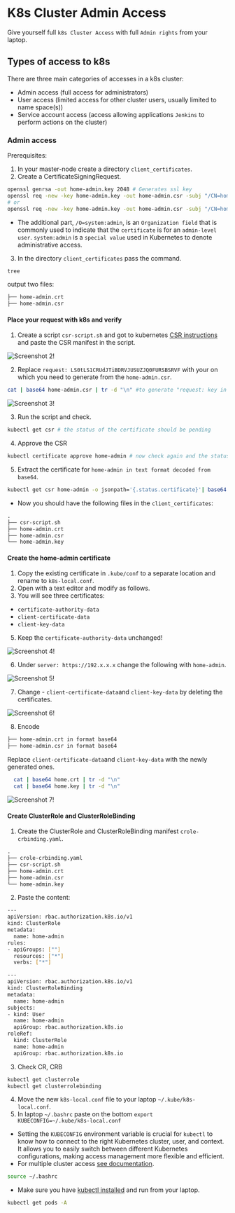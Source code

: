 # K8s Cluster Admin Access

 <link rel="stylesheet" type="text/css" href="css/image.css">

Give yourself full `k8s Cluster Access` with full `Admin rights` from your laptop.

## Types of access to k8s

There are three main categories of accesses in a k8s cluster:

- Admin access (full access for administrators)
- User access (limited access for other cluster users, usually limited to name space(s))
- Service account access (access allowing applications `Jenkins` to perform actions on the cluster)

### Admin access

Prerequisites:

1. In your master-node create a directory `client_certificates`.
2. Create a CertificateSigningRequest.

```sh
openssl genrsa -out home-admin.key 2048 # Generates ssl key
openssl req -new -key home-admin.key -out home-admin.csr -subj "/CN=home-admin" # Generates a Create a CertificateSigningRequest/ CSR
# or
openssl req -new -key home-admin.key -out home-admin.csr -subj "/CN=home-admin/O=system:admin" # Generates a CertificateSigningRequest (CSR)
```

- The additional part, `/O=system:admin`, is an `Organization field` that is commonly used to indicate that the `certificate` is for an `admin-level user`. `system:admin` is a `special value` used in Kubernetes to denote administrative access.

3. In the directory `client_certificates` pass the command.

```sh
tree
```

output
two files:

```xml
├── home-admin.crt
├── home-admin.csr
```

#### Place your request with k8s and verify

1. Create a script `csr-script.sh` and got to kubernetes [CSR instructions](https://kubernetes.io/docs/reference/access-authn-authz/certificate-signing-requests/) and paste the CSR manifest in the script.

![Screenshot 2!](/Screenshots/Screenshots-2.png)

2. Replace `request: LS0tLS1CRUdJTiBDRVJUSUZJQ0FURSBSRVF` with your on which you need to generate from the `home-admin.csr`.

```sh
cat | base64 home-admin.csr | tr -d "\n" #to generate "request: key in base64 format.
```

![Screenshot 3!](/Screenshots/Screenshots-3.png)

3. Run the script and check.

```sh
kubectl get csr # the status of the certificate should be pending
```

4. Approve the CSR

```sh
kubectl certificate approve home-admin # now check again and the status should bee approved
```

5. Extract the certificate for `home-admin in text format decoded from base64`.

```sh
kubectl get csr home-admin -o jsonpath='{.status.certificate}'| base64 -d > home-admin.crt
```

- Now you should have the following files in the `client_certificates`:

```xml
.
├── csr-script.sh
├── home-admin.crt
├── home-admin.csr
└── home-admin.key
```

#### Create the home-admin certificate

1. Copy the existing certificate in `.kube/conf` to a separate location and rename to `k8s-local.conf`.
2. Open with a text editor and modify as follows.
3. You will see three certificates:

- `certificate-authority-data`
- `client-certificate-data`
- `client-key-data`

5. Keep the `certificate-authority-data` unchanged!

![Screenshot 4!](/Screenshots/Screenshots-4.png)

6. Under `server: https://192.x.x.x` change the following with `home-admin`.

![Screenshot 5!](/Screenshots/Screenshots-5.png)

7. Change - `client-certificate-data`and `client-key-data` by deleting the certificates.

![Screenshot 6!](/Screenshots/Screenshots-6.png)

8. Encode

```xml
├── home-admin.crt in format base64
├── home-admin.csr in format base64
```

Replace `client-certificate-data`and `client-key-data` with the newly generated ones.

```sh
  cat | base64 home.crt | tr -d "\n"
  cat | base64 home.key | tr -d "\n"

```

![Screenshot 7!](/Screenshots/Screenshots-7.png)

#### Create ClusterRole and ClusterRoleBinding

1. Create the ClusterRole and ClusterRoleBinding manifest `crole-crbinding.yaml`.

```xml
.
├── crole-crbinding.yaml
├── csr-script.sh
├── home-admin.crt
├── home-admin.csr
└── home-admin.key
```

2. Paste the content:

```sh
---
apiVersion: rbac.authorization.k8s.io/v1
kind: ClusterRole
metadata:
  name: home-admin
rules:
- apiGroups: [""]
  resources: ["*"]
  verbs: ["*"]

---
apiVersion: rbac.authorization.k8s.io/v1
kind: ClusterRoleBinding
metadata:
  name: home-admin
subjects:
- kind: User
  name: home-admin
  apiGroup: rbac.authorization.k8s.io
roleRef:
  kind: ClusterRole
  name: home-admin
  apiGroup: rbac.authorization.k8s.io
```

3. Check CR, CRB

```sh
kubectl get clusterrole
kubectl get clusterrolebinding
```

4. Move the new `k8s-local.conf` file to your laptop `~/.kube/k8s-local.conf`.
5. In laptop `~/.bashrc` paste on the bottom `export KUBECONFIG=~/.kube/k8s-local.conf`

- Setting the `KUBECONFIG` environment variable is crucial for `kubectl` to know how to connect to the right Kubernetes cluster, user, and context. It allows you to easily switch between different Kubernetes configurations, making access management more flexible and efficient.
- For multiple cluster access [see documentation](https://kubernetes.io/docs/reference/kubectl/cheatsheet/).

```sh
source ~/.bashrc
```

- Make sure you have [kubectl installed](https://kubernetes.io/docs/tasks/tools/) and run from your laptop.

 ```sh
 kubectl get pods -A
 ```
